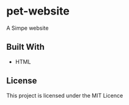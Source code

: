 # pet-website
A Simpe website
## Built With 
* HTML
## License
This project is licensed under the MIT Licence
